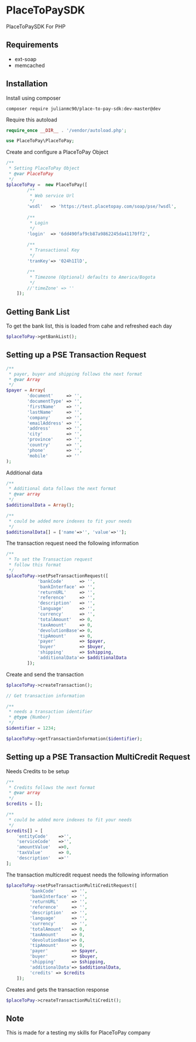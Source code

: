 # PlaceToPaySDK
PlaceToPaySDK For PHP


## Requirements

* ext-soap
* memcached

## Installation

Install using composer
```
composer require julianmc90/place-to-pay-sdk:dev-master@dev
```

Require this autoload

```php
require_once __DIR__ . '/vendor/autoload.php';

use PlaceToPay\PlaceToPay;
```

Create and configure a PlaceToPay Object
```php
/**
 * Setting PlaceToPay Object 
 * @var PlaceToPay
 */
$placeToPay =  new PlaceToPay([
        /**
         * Web service Url
         */
		'wsdl'   => 'https://test.placetopay.com/soap/pse/?wsdl',
		
        /**
         * Login 
         */
        'login'  => '6dd490faf9cb87a9862245da41170ff2',
		
        /**
         * Transactional Key
         */
        'tranKey'=> '024h1IlD',

        /**
         * Timezone (Optional) defaults to America/Bogota
         */
        //'timeZone' => ''
	]);

```


## Getting Bank List

To get the bank list, this is loaded from cahe and refreshed each day

```php
$placeToPay->getBankList();

```

## Setting up a PSE Transaction Request

```php
/**
 * payer, buyer and shipping follows the next format
 * @var Array
 */
$payer = Array(
        'document'     => '',
        'documentType' => '',
        'firstName'    => '',
        'lastName'     => '',
        'company'      => '',
        'emailAddress' => '',
        'address'      => '',
        'city'         => '',
        'province'     => '',
        'country'      => '',
        'phone'        => '',
        'mobile'       => ''
);
```

Additional data

```php
/**
 * Additional data follows the next format
 * @var array
 */
$additionalData = Array();

/**
 * could be added more indexes to fit your needs
 */
$additionalData[] = ['name'=>'', 'value'=>''];
```

The transaction request need the following information

```php
/**
 * To set the Transaction request
 * follow this format 
 */
$placeToPay->setPseTransactionRequest([
	        'bankCode'		=> '', 
	        'bankInterface'	=> '', 
	        'returnURL'		=> '', 
	        'reference'		=> '', 
	        'description'	=> '', 
	        'language'		=> '', 
	        'currency'		=> '', 
	        'totalAmount'	=> 0, 
	        'taxAmount'		=> 0,  
	        'devolutionBase'=> 0, 
	        'tipAmount'		=> 0, 
	        'payer'			=> $payer,
	        'buyer'			=> $buyer,
	        'shipping'		=> $shipping,
	        'additionalData'=> $additionalData
        ]);

```

Create and send the transaction
```php
$placeToPay->createTransaction();

// Get transaction information

/**
 * needs a transaction identifier
 * @type {Number}
 */
$identifier = 1234;

$placeToPay->getTransactionInformation($identifier);
``` 

## Setting up a PSE Transaction MultiCredit Request

Needs Credits to be setup
```php
/**
 * Credits follows the next format
 * @var array
 */
$credits = [];

/**
 * could be added more indexes to fit your needs
 */
$credits[] = [
    'entityCode' 	=>'',
    'serviceCode' 	=>'',
    'amountValue' 	=>0,
    'taxValue' 		=> 0,
    'description' 	=>''
];

``` 
The transaction multicredit request needs the following information

```php 
$placeToPay->setPseTransactionMultiCreditRequest([
         'bankCode'      => '', 
         'bankInterface' => '', 
         'returnURL'     => '', 
         'reference'     => '', 
         'description'   => '', 
         'language'      => '', 
         'currency'      => '', 
         'totalAmount'   => 0, 
         'taxAmount'     => 0,  
         'devolutionBase'=> 0, 
         'tipAmount'     => 0, 
         'payer'         => $payer,
         'buyer'         => $buyer,
         'shipping'      => $shipping,
         'additionalData'=> $additionalData,
         'credits' => $credits
    ]);
``` 

Creates and gets the transaction response

```php 
$placeToPay->createTransactionMultiCredit();

``` 

## Note
This is made for a testing my skills for PlaceToPay company















